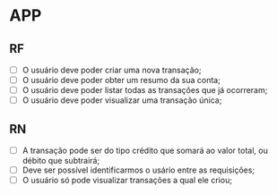 # APP

## RF

- [ ] O usuário deve poder criar uma nova transação;
- [ ] O usuário deve poder obter um resumo da sua conta;
- [ ] O usuário deve poder listar todas as transações que já ocorreram;
- [ ] O usuário deve poder visualizar uma transação única;

## RN

- [ ] A transação pode ser do tipo crédito que somará ao valor total, ou débito que subtrairá;
- [ ] Deve ser possível identificarmos o usário entre as requisições;
- [ ] O usuário só pode visualizar transações a qual ele criou;
